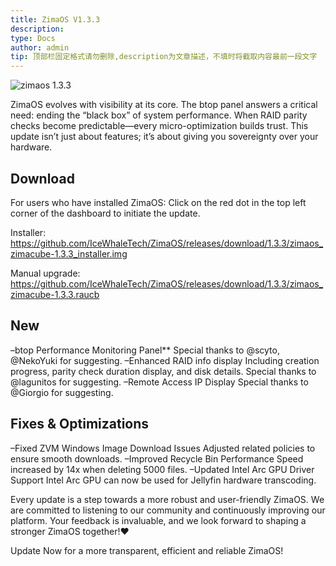 ```yaml
---
title: ZimaOS V1.3.3
description: 
type: Docs
author: admin
tip: 顶部栏固定格式请勿删除,description为文章描述，不填时将截取内容最前一段文字
---
```

![zimaos 1.3.3](https://manage.icewhale.io/api/static/docs/1748334495478_image.png)

ZimaOS evolves with visibility at its core. The btop panel answers a critical need: ending the “black box” of system performance. When RAID parity checks become predictable—every micro-optimization builds trust. This update isn’t just about features; it’s about giving you sovereignty over your hardware.
## Download
For users who have installed ZimaOS:
Click on the red dot in the top left corner of the dashboard to initiate the update.

Installer: https://github.com/IceWhaleTech/ZimaOS/releases/download/1.3.3/zimaos_zimacube-1.3.3_installer.img

Manual upgrade: https://github.com/IceWhaleTech/ZimaOS/releases/download/1.3.3/zimaos_zimacube-1.3.3.raucb
## New
–btop Performance Monitoring Panel**
Special thanks to @scyto, @NekoYuki for suggesting.
–Enhanced RAID info display Including creation progress, parity check duration display, and disk details.
Special thanks to @lagunitos for suggesting.
–Remote Access IP Display
Special thanks to @Giorgio for suggesting.

## Fixes & Optimizations

–Fixed ZVM Windows Image Download Issues
Adjusted related policies to ensure smooth downloads.
–Improved Recycle Bin Performance
Speed increased by 14x when deleting 5000 files.
–Updated Intel Arc GPU Driver Support
Intel Arc GPU can now be used for Jellyfin hardware transcoding.

Every update is a step towards a more robust and user-friendly ZimaOS. We are committed to listening to our community and continuously improving our platform. Your feedback is invaluable, and we look forward to shaping a stronger ZimaOS together!:heart:

Update Now for a more transparent, efficient and reliable ZimaOS!